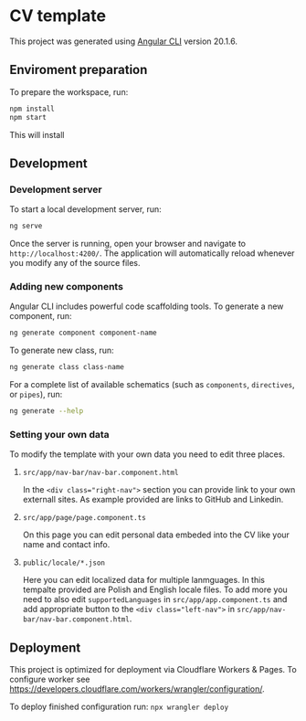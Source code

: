 # CV template

This project was generated using [Angular CLI](https://github.com/angular/angular-cli) version 20.1.6.

## Enviroment preparation

To prepare the workspace, run:

```bash
npm install
npm start
```

This will install

## Development

### Development server

To start a local development server, run:

```bash
ng serve
```

Once the server is running, open your browser and navigate to `http://localhost:4200/`. The application will automatically reload whenever you modify any of the source files.

### Adding new components

Angular CLI includes powerful code scaffolding tools. To generate a new component, run:

```bash
ng generate component component-name
```

To generate new class, run:

```bash
ng generate class class-name
```

For a complete list of available schematics (such as `components`, `directives`, or `pipes`), run:

```bash
ng generate --help
```

### Setting your own data

To modify the template with your own data you need to edit three places.

1. ```src/app/nav-bar/nav-bar.component.html```

    In the ```<div class="right-nav">``` section you can provide link to your own externall sites. As example provided are links to GitHub and Linkedin.

2. ```src/app/page/page.component.ts```

    On this page you can edit personal data embeded into the CV like your name and contact info.

3. ```public/locale/*.json```

    Here you can edit localized data for multiple lanmguages. In this tempalte provided are Polish and English locale files. To add more you need to also edit ```supportedLanguages``` in ```src/app/app.component.ts``` and add appropriate button to the ```<div class="left-nav">``` in ```src/app/nav-bar/nav-bar.component.html```.

## Deployment

This project is optimized for deployment via Cloudflare Workers & Pages. To configure worker see https://developers.cloudflare.com/workers/wrangler/configuration/.

To deploy finished configuration run: ```npx wrangler deploy```
